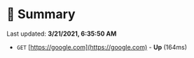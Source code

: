 # 📖 Summary
Last updated: **3/21/2021, 6:35:50 AM**

- `GET` [https://google.com](https://google.com) - **Up** (164ms)
